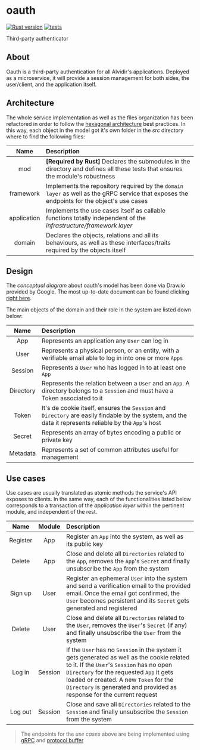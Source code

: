 # oauth

[![Rust version](https://img.shields.io/badge/Rust-v1.54.0-orange.svg)](https://www.rust-lang.org/) [![tests](https://github.com/alvidir/oauth/actions/workflows/test.yaml/badge.svg?branch=master)](https://github.com/alvidir/oauth/actions/workflows/test.yaml)

Third-party authenticator

## About

Oauth is a third-party authentication for all Alvidir's applications. Deployed as a microservice, it will provide a session management for both sides, the user/client, and the application itself.

## Architecture

The whole service implementation as well as the files organization has been refactored in order to follow the [hexagonal architecture](https://en.wikipedia.org/wiki/Hexagonal_architecture_(software)) best practices. In this way, each object in the model got it's own folder in the _src_ directory where to find the following files:

| Name | Description |
|:-:|:-|
|mod| **[Required by Rust]** Declares the submodules in the directory and defines all these tests that ensures the module's robustness |
|framework| Implements the repository required by the `domain layer` as well as the gRPC service that exposes the endpoints for the object's use cases |
|application| Implements the use cases itself as callable functions totally independent of the _infrastructure/framework layer_ |
|domain| Declares the objects, relations and all its behaviours, as well as these interfaces/traits required by the objects itself |

## Design

The _conceptual diagram_ about oauth's model has been done via Draw.io provided by Google. The most up-to-date document can be found clicking [right here](https://drive.google.com/file/d/1huTe3jNqp3A_0WMB6tjhwSkBoqh_uA9F/view?usp=sharing).

The main objects of the domain and their role in the system are listed down below:

| Name | Description |
|:-:|:-|
| App | Represents an application any `User` can log in |
| User | Represents a physical person, or an entity, with a verifiable email able to log in into one or more `Apps` |
| Session | Represents a `User` who has logged in to at least one `App`|
| Directory | Represents the relation between a `User` and an `App`. A directory belongs to a `Session` and must have a Token associated to it|
| Token | It's de cookie itself, ensures the `Session` and `Directory` are easily findable by the system, and the data it represents reliable by the `App`'s host|
| Secret | Represents an array of bytes encoding a public or private key |
| Metadata | Represents a set of common attributes useful for management |

## Use cases
Use cases are usually translated as atomic methods the service's API exposes to clients. In the same way, each of the functionalities listed below corresponds to a transaction of the _application layer_ within the pertinent module, and independent of the rest.

| Name | Module | Description |
|:-:|:-:|:-|
| Register | App | Register an `App` into the system, as well as its public key|
| Delete | App | Close and delete all `Directories` related to the `App`, removes the `App`'s `Secret` and finally unsubscribe the `App` from the system|
| Sign up | User | Register an ephemeral `User` into the system and send a verification email to the provided email. Once the email got confirmed, the `User` becomes persistent and its `Secret` gets generated and registered |
| Delete | User | Close and delete all `Directories` related to the `User`, removes the `User`'s `Secret` (if any) and finally unsubscribe the `User` from the system|
| Log in | Session | If the `User` has no `Session` in the system it gets generated as well as the cookie related to it. If the `User`'s `Session` has no open `Directory` for the requested `App` it gets loaded or created. A new `Token` for the `Directory` is generated and provided as response for the current request |
| Log out | Session | Close and save all `Directories` related to the `Session` and finally unsubscribe the `Session` from the system |

> The endpoints for the _use cases_ above are being implemented using [gRPC](https://grpc.io/) and [protocol buffer](https://developers.google.com/protocol-buffers)